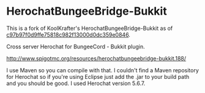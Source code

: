 HerochatBungeeBridge-Bukkit
===========================

This is a fork of KoolKrafter's HerochatBungeeBridge-Bukkit as of 
[c97b97f0d9ffe75818c982f13000d0dc359e0846](https://github.com/KoolKrafter/HerochatBungeeBridge-Bukkit/commit/c97b97f0d9ffe75818c982f13000d0dc359e0846).

Cross server Herochat for BungeeCord - Bukkit plugin.

http://www.spigotmc.org/resources/herochatbungeebridge-bukkit.188/


I use Maven so you can compile with that. I couldn't find a Maven repository for Herochat so if you're using Eclipse just add the .jar to your build path and you should be good. I used Herochat version 5.6.7.
